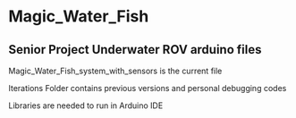 # Magic_Water_Fish
Senior Project Underwater ROV arduino files
-------------------------------------------------------------------------

Magic_Water_Fish_system_with_sensors is the current file

Iterations Folder contains previous versions and personal debugging codes

Libraries are needed to run in Arduino IDE

